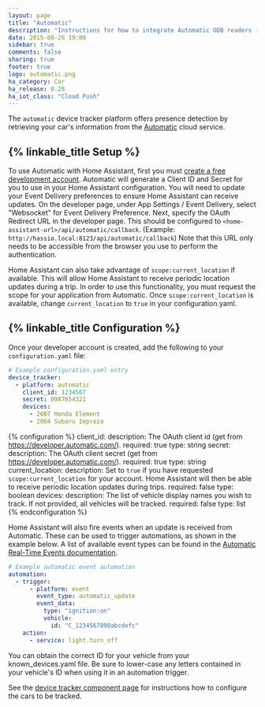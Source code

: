 ```yaml
---
layout: page
title: "Automatic"
description: "Instructions for how to integrate Automatic ODB readers into Home Assistant."
date: 2015-08-28 19:00
sidebar: true
comments: false
sharing: true
footer: true
logo: automatic.png
ha_category: Car
ha_release: 0.28
ha_iot_class: "Cloud Push"
---
```



The `automatic` device tracker platform offers presence detection by retrieving your car's information from the [Automatic](http://automatic.com/) cloud service.

## {% linkable_title Setup %}

To use Automatic with Home Assistant, first you must [create a free development account](https://developer.automatic.com/). Automatic will generate a Client ID and Secret for you to use in your Home Assistant configuration. You will need to update your Event Delivery preferences to ensure Home Assistant can receive updates. On the developer page, under App Settings / Event Delivery, select "Websocket" for Event Delivery Preference. Next, specify the OAuth Redirect URL in the developer page. This should be configured to `<home-assistant-url>/api/automatic/callback`. (Example: `http://hassio.local:8123/api/automatic/callback`) Note that this URL only needs to be accessible from the browser you use to perform the authentication.

Home Assistant can also take advantage of `scope:current_location` if available. This will allow Home Assistant to receive periodic location updates during a trip. In order to use this functionality, you must request the scope for your application from Automatic. Once `scope:current_location` is available, change `current_location` to `true` in your configuration.yaml.

## {% linkable_title Configuration %}

Once your developer account is created, add the following to your `configuration.yaml` file:

```yaml
# Example configuration.yaml entry
device_tracker:
  - platform: automatic
    client_id: 1234567
    secret: 0987654321
    devices:
      - 2007 Honda Element
      - 2004 Subaru Impreza
```

{% configuration %}
client_id:
  description: The OAuth client id (get from https://developer.automatic.com/).
  required: true
  type: string
secret:
  description: The OAuth client secret (get from https://developer.automatic.com/).
  required: true
  type: string
current_location:
  description: Set to `true` if you have requested `scope:current_location` for your account. Home Assistant will then be able to receive periodic location updates during trips.
  required: false
  type: boolean
devices:
  description: The list of vehicle display names you wish to track. If not provided, all vehicles will be tracked.
  required: false
  type: list
{% endconfiguration %}

Home Assistant will also fire events when an update is received from Automatic. These can be used to trigger automations, as shown in the example below. A list of available event types can be found in the [Automatic Real-Time Events documentation](https://developer.automatic.com/api-reference/#real-time-events).

```yaml
# Example automatic event automation
automation:
  - trigger:
      - platform: event
        event_type: automatic_update
        event_data:
          type: "ignition:on"
          vehicle:
            id: "C_1234567890abcdefc"
    action:
      - service: light.turn_off
```

<p class='note'>
  You can obtain the correct ID for your vehicle from your known_devices.yaml file. Be sure to lower-case any letters contained in your vehicle's ID when using it in an automation trigger.
</p>

See the [device tracker component page](/components/device_tracker/) for instructions how to configure the cars to be tracked.
